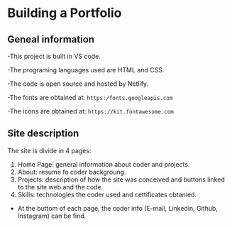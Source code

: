 # Building a Portfolio

## Geneal information
-This project is built in VS code.

-The programing languages used are HTML and CSS.

-The code is open source and hosted by Netlify.

-The fonts are obtained at: `https:/fonts.googleapis.com`

-The icons are obtained at: `https://kit.fontawesome.com`


## Site description
The site is divide in 4 pages: 
1. Home Page: general information about coder and projects.
2. About: resume fo coder backgroung.
3. Projects: description of how the site was conceived and buttons linked to the site web and the code
4. Skills: technologies the coder used and cettificates obtanied. 

* At the buttom of each page, the coder info (E-mail, Linkedin, Github, Instagram) can be find.



